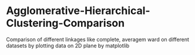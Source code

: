 # Agglomerative-Hierarchical-Clustering-Comparison
Comparison of different linkages like complete, averagem ward on different datasets by plotting data on 2D plane by matplotlib
